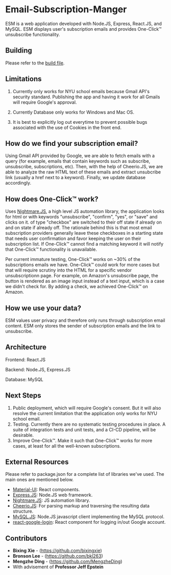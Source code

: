 # Email-Subscription-Manger
ESM is a web application developed with Node.JS, Express, React.JS, and MySQL. ESM displays user's subscription emails and provides One-Click™ unsubscribe functionality.



## Building

Please refer to the [build file](/build.md).



## Limitations

1. Currently only works for NYU school emails because Gmail API's security standard. Publishing the app and having it work for all Gmails will require Google's approval.

2. Currently Database only works for Windows and Mac OS.

3. It is best to explicitly log out everytime to prevent possible bugs associated with the use of Cookies in the front end.

   

## How do we find your subscription email? 

Using Gmail API provided by Google, we are able to fetch emails with a query (for example, emails that contain keywords such as subscribe, unsubscribe, subscriptions, etc). Then, with the help of Cheerio.JS, we are able to analyze the raw HTML text of these emails and extract unsubcribe link (usually a href next to a keyword). Finally, we update database accordingly.



## How does One-Click™ work?

Uses [Nightmare.JS](https://github.com/segmentio/nightmare), a high level JS automation library, the application looks for html <buttons> or <inputs> with keywords "unsubscribe", "confirm", "yes", or "save" and clicks on it. <inputs> of type "checkbox" are switched to their off state if already on and on state if already off. The rationale behind this is that most email subscription providers generally leave these checkboxes in a starting state that needs user confirmation and favor keeping the user on their subscription list. If One-Click™ cannot find a matching keyword it will notify that One-Click™ functionality is unavailable.

Per current immature testing, One-Click™ works on ~30% of the subscriptions emails we have. One-Click™ could work for more cases but that will require scrutiny into the HTML for a specific vendor unsubscriptionn page. For example, on Amazon's unsubscribe page, the button is rendered as an image input instead of a text input, which is a case we didn't check for. By adding a check, we achieved One-Click™ on Amazon.



## How we use your data? 

ESM values user privacy and therefore only runs through subscription email content. ESM only stores the sender of subscription emails and the link to unsubscribe. 



## Architecture 

Frontend: React.JS

Backend: Node.JS, Express.JS

Database: MySQL



## Next Steps 

1. Public deployment, which will require Google's consent. But it will also resolve the current limitation that the application only works for NYU school email. 
2. Testing. Currently there are no systematic testing procedures in place. A suite of integration tests and unit tests, and a CI-CD pipeline, will be desirable. 
3. Improve One-Click™. Make it such that One-Click™ works for more cases, at least for all the well-known subscriptions.  



## External Resources 

Please refer to package.json for a complete list of libraries we've used. The main ones are mentioned below.

* [Material-UI](https://material-ui.com/):  React components.
* [Express.JS](https://expressjs.com/): Node.JS web framework.
* [Nightmare.JS](https://github.com/segmentio/nightmare): JS automation library.
* [Cheerio.JS](https://github.com/cheeriojs/cheerio): For parsing markup and traversing the resulting data structure.
* [MySQL.JS](https://github.com/mysqljs/mysql): Node.JS javascript client implementing the MySQL protocol. 
* [react-google-login](https://www.npmjs.com/package/react-google-login): React component for logging in/out Google account.




## Contributors

* **Bixing Xie** - (https://github.com/bixingxie)
* **Bronson Lee** - (https://github.com/bkl263)
* **Mengzhe Ding** - (https://github.com/MengzheDing)
* With advisement of **Professor Jeff Epstein**

